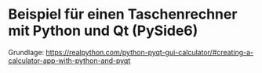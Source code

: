 # Beispiel für einen Taschenrechner mit Python und Qt (PySide6)

Grundlage: https://realpython.com/python-pyqt-gui-calculator/#creating-a-calculator-app-with-python-and-pyqt
